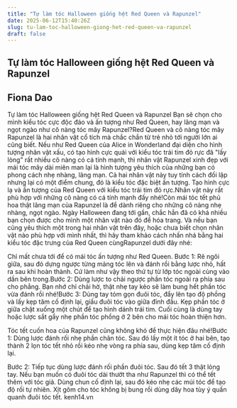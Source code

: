 ```yaml
---
title: "Tự làm tóc Halloween giống hệt Red Queen và Rapunzel"
date: 2025-06-12T15:40:26Z
slug: tu-lam-toc-halloween-giong-het-red-queen-va-rapunzel
draft: false
---
```


## Tự làm tóc Halloween giống hệt Red Queen và Rapunzel

## Fiona Dao

Tự làm tóc Halloween giống hệt Red Queen và Rapunzel
Bạn sẽ chọn cho mình kiểu tóc cực độc đáo và ấn tượng như Red Queen, hay lãng mạn và ngọt ngào như cô nàng tóc mây Rapunzel?Red Queen và cô nàng tóc mây Rapunzel là hai nhân vật cổ tích mà chắc chắn từ trẻ nhỏ tới người lớn ai cũng biết. Nếu như Red Queen của Alice in Wonderland đại diện cho hình tượng nhân vật xấu, có tạo hình cực quái với kiểu tóc trái tim đỏ rực đã "lấy lòng" rất nhiều cô nàng có cá tính mạnh, thì nhân vật Rapunzel xinh đẹp với mái tóc mây dài miên man lại là hình tượng yêu thích của những bạn có phong cách nhẹ nhàng, lãng mạn. Cả hai nhân vật này tuy tính cách đối lập nhưng lại có một điểm chung, đó là kiểu tóc đặc biệt ấn tượng.
Tạo hình cực lạ và ấn tượng của Red Queen với kiểu tóc trái tim đỏ rực.Nhân vật này rất phù hợp với những cô nàng có cá tính mạnh đấy nhé!Còn mái tóc tết phủ hoa thật lãng mạn của Rapunzel là để dành riêng cho những cô nàng nhẹ nhàng, ngọt ngào.
Ngày Halloween đang tới gần, chắc hẳn đã có khá nhiều bạn chọn được cho mình một nhân vật nào đó để hóa trang. Và nếu bạn cũng yêu thích một trong hai nhân vật trên đây, hoặc chưa biết chọn nhân vật nào phù hợp với mình nhất, thì hãy tham khảo cách nhấn nhá bằng hai kiểu tóc đặc trưng của Red Queen cùngRapunzel dưới đây nhé:

Chỉ mất chưa tới để có mái tóc ấn tượng như Red Queen.
Bước 1: Rẽ ngôi giữa, sau đó dựng ngược từng mảng tóc lên và đánh rồi bằng lược nhỏ, hất ra sau khi hoàn thành. Cứ làm như vậy theo thứ tự từ lớp tóc ngoài cùng vào dần bên trong.Bước 2: Dùng lược to chải ngược phần tóc ngoài ra phía sau cho phẳng. Bạn nhớ chỉ chải hờ, thật nhẹ tay kẻo sẽ làm bung hết phần tóc vừa đánh rồi nhé!Bước 3: Dùng tay tóm gọn đuôi tóc, đẩy lên tạo độ phồng và lấy kẹp tăm cố định lại, giấu đuôi tóc vào giữa đỉnh đầu. Kẹp phần tóc ở giữa chặt xuống một chút để tạo hình dánh trái tim. Cuối cùng là dùng tay hoặc lược sắt gẩy nhẹ phần tóc phồng ở 2 bên cho mái tóc hoàn thiện hơn.

Tóc tết cuốn hoa của Rapunzel cũng không khó để thực hiện đâu nhé!Bước 1: Dùng lược đánh rối nhẹ phần chân tóc. Sau đó lấy một ít tóc ở hai bên, tạo thành 2 lọn tóc tết nhỏ rồi kéo nhẹ vòng ra phía sau, dùng kẹp tăm cố định lại.

Bước 2: Tiếp tục dùng lược đánh rối phần đuôi tóc. Sau đó tết 3 thật lỏng tay. Nếu bạn muốn có đuôi tóc dài thướt tha như Rapunzel thì có thể tết thêm với tóc giả. Dùng chun cố định lại, sau đó kéo nhẹ các múi tóc để tạo độ rối tự nhiên. Xịt gôm cho tóc không bị bung rồi dùng dây hoa tùy ý quấn quanh đuôi tóc tết. kenh14.vn